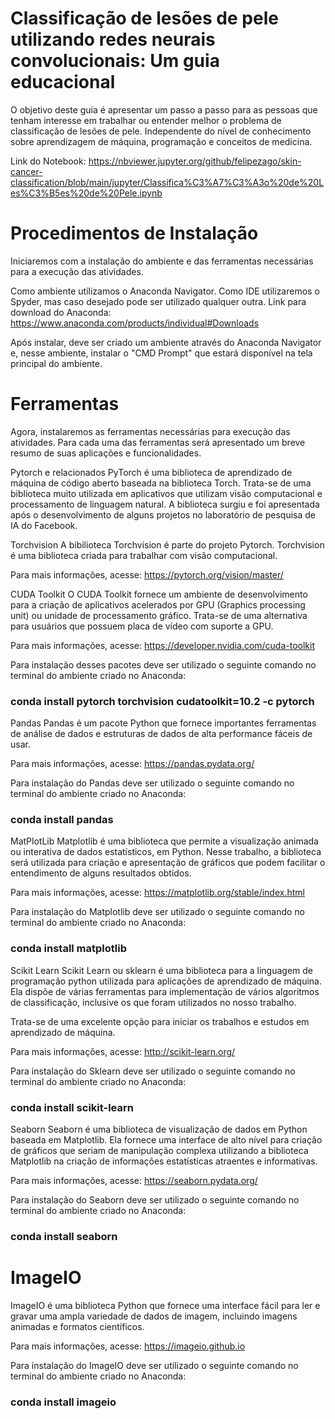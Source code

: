 # Classificação de lesões de pele utilizando redes neurais convolucionais: Um guia educacional
 
 O objetivo deste guia é apresentar um passo a passo para as pessoas que tenham interesse em trabalhar ou entender melhor o problema de classificação de lesões de pele. Independente do nível de conhecimento sobre aprendizagem de máquina, programação e conceitos de medicina.
 
 Link do Notebook: https://nbviewer.jupyter.org/github/felipezago/skin-cancer-classification/blob/main/jupyter/Classifica%C3%A7%C3%A3o%20de%20Les%C3%B5es%20de%20Pele.ipynb
 
# Procedimentos de Instalação
Iniciaremos com a instalação do ambiente e das ferramentas necessárias para a execução das atividades.

Como ambiente utilizamos o Anaconda Navigator.
Como IDE utilizaremos o Spyder, mas caso desejado pode ser utilizado qualquer outra.
Link para download do Anaconda: https://www.anaconda.com/products/individual#Downloads

Após instalar, deve ser criado um ambiente através do Anaconda Navigator e, nesse ambiente, instalar o "CMD Prompt" que estará disponível na tela principal do ambiente.

# Ferramentas
Agora, instalaremos as ferramentas necessárias para execução das atividades. Para cada uma das ferramentas será apresentado um breve resumo de suas aplicações e funcionalidades.

Pytorch e relacionados
PyTorch é uma biblioteca de aprendizado de máquina de código aberto baseada na biblioteca Torch. Trata-se de uma biblioteca muito utilizada em aplicativos que utilizam visão computacional e processamento de linguagem natural. A biblioteca surgiu e foi apresentada após o desenvolvimento de alguns projetos no laboratório de pesquisa de IA do Facebook.

Torchvision
A bibilioteca Torchvision é parte do projeto Pytorch. Torchvision é uma biblioteca criada para trabalhar com visão computacional.

Para mais informações, acesse: https://pytorch.org/vision/master/

CUDA Toolkit
O CUDA Toolkit fornece um ambiente de desenvolvimento para a criação de aplicativos acelerados por GPU (Graphics processing unit) ou unidade de processamento gráfico. Trata-se de uma alternativa para usuários que possuem placa de vídeo com suporte a GPU.

Para mais informações, acesse: https://developer.nvidia.com/cuda-toolkit

Para instalação desses pacotes deve ser utilizado o seguinte comando no terminal do ambiente criado no Anaconda:

### conda install pytorch torchvision cudatoolkit=10.2 -c pytorch

Pandas
Pandas é um pacote Python que fornece importantes ferramentas de análise de dados e estruturas de dados de alta performance fáceis de usar.

Para mais informações, acesse: https://pandas.pydata.org/

Para instalação do Pandas deve ser utilizado o seguinte comando no terminal do ambiente criado no Anaconda:

### conda install pandas

MatPlotLib 
Matplotlib é uma biblioteca que permite a visualização animada ou interativa de dados estatísticos, em Python. Nesse trabalho, a biblioteca será utilizada para criação e apresentação de gráficos que podem facilitar o entendimento de alguns resultados obtidos.

Para mais informações, acesse: https://matplotlib.org/stable/index.html

Para instalação do Matplotlib deve ser utilizado o seguinte comando no terminal do ambiente criado no Anaconda:

### conda install matplotlib

Scikit Learn
Scikit Learn ou sklearn é uma biblioteca para a linguagem de programação python utilizada para aplicações de aprendizado de máquina. Ela dispõe de várias ferramentas para implementação de vários algoritmos de classificação, inclusive os que foram utilizados no nosso trabalho.

Trata-se de uma excelente opção para iniciar os trabalhos e estudos em aprendizado de máquina.

Para mais informações, acesse: http://scikit-learn.org/

Para instalação do Sklearn deve ser utilizado o seguinte comando no terminal do ambiente criado no Anaconda:

### conda install scikit-learn

Seaborn
Seaborn é uma biblioteca de visualização de dados em Python baseada em Matplotlib. Ela fornece uma interface de alto nível para criação de gráficos que seriam de manipulação complexa utilizando a biblioteca Matplotlib na criação de informações estatísticas atraentes e informativas.

Para mais informações, acesse: https://seaborn.pydata.org/

Para instalação do Seaborn deve ser utilizado o seguinte comando no terminal do ambiente criado no Anaconda:

### conda install seaborn

# ImageIO
ImageIO é uma biblioteca Python que fornece uma interface fácil para ler e gravar uma ampla variedade de dados de imagem, incluindo imagens animadas e formatos científicos.

Para mais informações, acesse: https://imageio.github.io

Para instalação do ImageIO deve ser utilizado o seguinte comando no terminal do ambiente criado no Anaconda:

### conda install imageio
 
 

